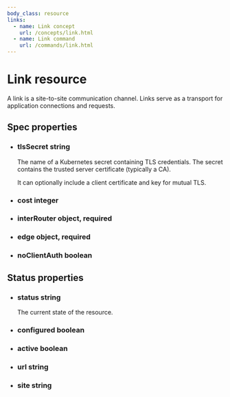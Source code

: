```yaml
---
body_class: resource
links:
  - name: Link concept
    url: /concepts/link.html
  - name: Link command
    url: /commands/link.html
---
```


# Link resource

<section>

A link is a site-to-site communication channel. Links serve
as a transport for application connections and requests.

</section>

<section>

## Spec properties

- <h3 id="tlssecret">tlsSecret <span class="property-info">string</span></h3>

  The name of a Kubernetes secret containing TLS
  credentials. The secret contains the trusted server
  certificate (typically a CA).
  
  It can optionally include a client certificate and key for
  mutual TLS.

- <h3 id="cost">cost <span class="property-info">integer</span></h3>

- <h3 id="interrouter">interRouter <span class="property-info">object, required</span></h3>

- <h3 id="edge">edge <span class="property-info">object, required</span></h3>

- <h3 id="noclientauth">noClientAuth <span class="property-info">boolean</span></h3>

</section>

<section>

## Status properties

- <h3 id="status">status <span class="property-info">string</span></h3>

  The current state of the resource.

- <h3 id="configured">configured <span class="property-info">boolean</span></h3>

- <h3 id="active">active <span class="property-info">boolean</span></h3>

- <h3 id="url">url <span class="property-info">string</span></h3>

- <h3 id="site">site <span class="property-info">string</span></h3>

</section>
